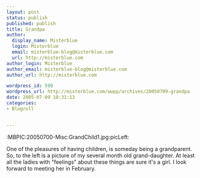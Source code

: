 ```yaml
---
layout: post
status: publish
published: publish
title: Grandpa
author:
  display_name: Misterblue
  login: Misterblue
  email: misterblue-blog@misterblue.com
  url: http://misterblue.com
author_login: Misterblue
author_email: misterblue-blog@misterblue.com
author_url: http://misterblue.com

wordpress_id: 599
wordpress_url: http://misterblue.com/wwpp/archives/20050709-grandpa
date: 2005-07-09 10:31:13
categories:
- Blogroll


---
```

:MBPIC:20050700-Misc:GrandChild1.jpg:picLeft:
<p>
One of the pleasures of having children, is someday being a grandparent.
So, to the left is a picture of my several month old grand-daughter. 
At least all the ladies with "feelings" about these things are sure it's a girl.
I look forward to meeting her in February.
</p>
